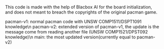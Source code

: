 This code is made with the help of Blacbox AI for the board initialization, and does not meant to breach the copyrights of the original pacman game.

pacman-v1: normal pacman code with UNSW COMP1511/DSPT1091 knowledge\n
pacman-v2: extended version of pacman-v1, the update is the message come from reading another file (UNSW COMP1521/DPST092 knowledge)\n
main: the most updated version(currently equal to pacman-v2)
